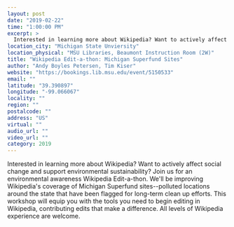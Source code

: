 ```yaml
---
layout: post
date: "2019-02-22"
time: "1:00:00 PM"
excerpt: >
  Interested in learning more about Wikipedia? Want to actively affect social change and support environmental sustainability? Join us for an ...
location_city: "Michigan State Unviersity"
location_physical: "MSU Libraries, Beaumont Instruction Room (2W)"
title: "Wikipedia Edit-a-thon: Michigan Superfund Sites"
author: "Andy Boyles Petersen, Tim Kiser"
website: "https://bookings.lib.msu.edu/event/5150533"
email: ""
latitude: "39.390897"
longitude: "-99.066067"
locality: ""
region: ""
postalcode: ""
address: "US"
virtual: ""
audio_url: ""
video_url: ""
category: 2019
---
```


Interested in learning more about Wikipedia? Want to actively affect social change and support environmental sustainability? Join us for an environmental awareness Wikipedia Edit-a-thon. We'll be improving Wikipedia's coverage of Michigan Superfund sites--polluted locations around the state that have been flagged for long-term clean up efforts. This workshop will equip you with the tools you need to begin editing in Wikipedia, contributing edits that make a difference. All levels of Wikipedia experience are welcome.
